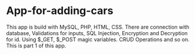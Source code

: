 # App-for-adding-cars
This app is build with MySQL, PHP, HTML, CSS. There are connection with database, Validations for inputs, SQL Injection, Encryption and Decryption for id. Using $_GET, $_POST magic variables. CRUD Operations and so on. This is part 1 of this app.
